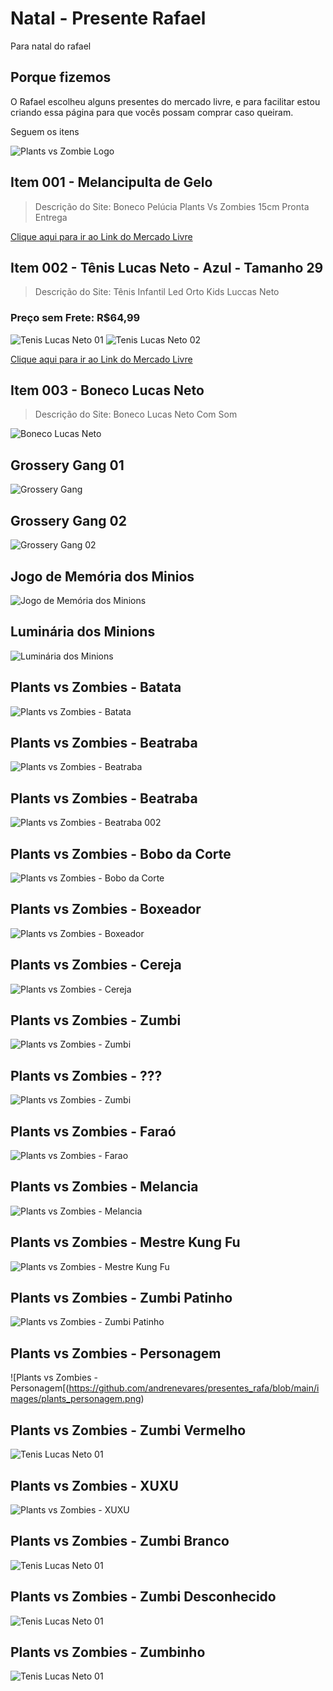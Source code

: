 # Natal - Presente Rafael
Para natal do rafael

## Porque fizemos
O Rafael escolheu alguns presentes do mercado livre, e para facilitar estou criando essa página para que vocês possam comprar caso queiram.

Seguem os itens

![Plants vs Zombie Logo](https://i.redd.it/06zsfnazvmb51.png)

## Item 001 - Melancipulta de Gelo
> Descrição do Site: Boneco Pelúcia Plants Vs Zombies 15cm Pronta Entrega

[Clique aqui para ir ao Link do Mercado Livre](https://produto.mercadolivre.com.br/MLB-1160113468-boneco-pelucia-plants-vs-zombies-15cm-pronta-entrega-_JM)



## Item 002 - Tênis Lucas Neto - Azul - Tamanho 29
> Descrição do Site: Tênis Infantil Led Orto Kids Luccas Neto

### Preço sem Frete: R$64,99

![Tenis Lucas Neto 01](https://github.com/andrenevares/presentes_rafa/blob/main/images/tenis_azul_lucas.png)
![Tenis Lucas Neto 02](https://github.com/andrenevares/presentes_rafa/blob/main/images/tenis_azul_lucas_02.png)

[Clique aqui para ir ao Link do Mercado Livre](https://produto.mercadolivre.com.br/MLB-1416508532-tnis-infantil-led-orto-kids-luccas-neto-_JM?attributes=FABRIC_DESIGN%3ATHVjY2FzIE5ldG8%3D%2CCOLOR_SECONDARY_COLOR%3AQXp1bA%3D%3D%2CSIZE%3AMjk%3D&quantity=1)


## Item 003 - Boneco Lucas Neto
> Descrição do Site: Boneco Lucas Neto Com Som

![Boneco Lucas Neto](https://github.com/andrenevares/presentes_rafa/blob/main/images/boneco_lucas_neto.png)

## Grossery Gang 01
![Grossery Gang](https://github.com/andrenevares/presentes_rafa/blob/main/images/grossery%20gang%20cachorro%20quente.png)

## Grossery Gang 02
![Grossery Gang 02](https://github.com/andrenevares/presentes_rafa/blob/main/images/grossery%20gang%20cachorro%20quente.png)


## Jogo de Memória dos Minios
![Jogo de Memória dos Minions](https://github.com/andrenevares/presentes_rafa/blob/main/images/jogo_memoria_minios.png)

## Luminária dos Minions
![Luminária dos Minions](https://github.com/andrenevares/presentes_rafa/blob/main/images/luminaria_minion_parede.png)

## Plants vs Zombies - Batata
![Plants vs Zombies - Batata](https://github.com/andrenevares/presentes_rafa/blob/main/images/plants_batata%20-%20Copia.png)


## Plants vs Zombies - Beatraba
![Plants vs Zombies - Beatraba](https://github.com/andrenevares/presentes_rafa/blob/main/images/plants_beatraba%20-%20Copia.png)

## Plants vs Zombies - Beatraba
![Plants vs Zombies - Beatraba 002](https://github.com/andrenevares/presentes_rafa/blob/main/images/plants_beatraba.png)

## Plants vs Zombies - Bobo da Corte
![Plants vs Zombies - Bobo da Corte](https://github.com/andrenevares/presentes_rafa/blob/main/images/plants_bobo_da_corte.png)

## Plants vs Zombies - Boxeador 
![Plants vs Zombies - Boxeador](https://github.com/andrenevares/presentes_rafa/blob/main/images/plants_boxeador.png)

## Plants vs Zombies - Cereja
![Plants vs Zombies - Cereja](https://github.com/andrenevares/presentes_rafa/blob/main/images/plants_cereja.png)

## Plants vs Zombies - Zumbi
![Plants vs Zombies - Zumbi](https://github.com/andrenevares/presentes_rafa/blob/main/images/plants_cowboy.png)

## Plants vs Zombies - ???
![Plants vs Zombies - Zumbi](https://github.com/andrenevares/presentes_rafa/blob/main/images/plants_esquisito.png)

## Plants vs Zombies - Faraó
![Plants vs Zombies - Farao](https://github.com/andrenevares/presentes_rafa/blob/main/images/plants_farao.png)

## Plants vs Zombies - Melancia
![Plants vs Zombies - Melancia](https://github.com/andrenevares/presentes_rafa/blob/main/images/plants_melancia.png)

## Plants vs Zombies - Mestre Kung Fu
![Plants vs Zombies - Mestre Kung Fu](https://github.com/andrenevares/presentes_rafa/blob/main/images/plants_mestre_kung_fu.png)

## Plants vs Zombies - Zumbi Patinho
![Plants vs Zombies - Zumbi Patinho](https://github.com/andrenevares/presentes_rafa/blob/main/images/plants_patinho.png)

## Plants vs Zombies - Personagem
![Plants vs Zombies - Personagem[(https://github.com/andrenevares/presentes_rafa/blob/main/images/plants_personagem.png)

## Plants vs Zombies - Zumbi Vermelho
![Tenis Lucas Neto 01](https://github.com/andrenevares/presentes_rafa/blob/main/images/plants_vermelho3.png)


## Plants vs Zombies - XUXU
![Plants vs Zombies - XUXU](https://github.com/andrenevares/presentes_rafa/blob/main/images/plants_xuxu.png)

## Plants vs Zombies - Zumbi Branco
![Tenis Lucas Neto 01](https://github.com/andrenevares/presentes_rafa/blob/main/images/plants_zumbi_bco.png)

## Plants vs Zombies - Zumbi Desconhecido
![Tenis Lucas Neto 01](https://github.com/andrenevares/presentes_rafa/blob/main/images/plants_zumbi_desconhecido.png)

## Plants vs Zombies - Zumbinho
![Tenis Lucas Neto 01](https://github.com/andrenevares/presentes_rafa/blob/main/images/plants_zumbinho.png)




